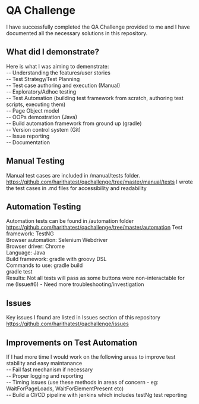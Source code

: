 # QA Challenge 
I have successfully completed the QA Challenge provided to me and I have documented all the necessary solutions in this repository.

## What did I demonstrate?
Here is what I was aiming to demenstrate:  
-- Understanding the features/user stories  
-- Test Strategy/Test Planning  
-- Test case authoring and execution (Manual)  
-- Exploratory/Adhoc testing  
-- Test Automation (building test framework from scratch, authoring test scripts, executing them)  
-- Page Object model  
-- OOPs demostration (Java)  
-- Build automation framework from ground up (gradle)  
-- Version control system (Git)  
-- Issue reporting  
-- Documentation  

## Manual Testing
Manual test cases are included in /manual/tests folder.    
https://github.com/harithatest/qachallenge/tree/master/manual/tests
I wrote the test cases in .md files for accessibility and readability  

## Automation Testing
Automation tests can be found in /automation folder  
https://github.com/harithatest/qachallenge/tree/master/automation
Test framework: TestNG  
Browser automation: Selenium Webdriver  
Browser driver: Chrome  
Language: Java  
Build framework: gradle with groovy DSL  
Commands to use: 
gradle build  
gradle test  
Results: Not all tests will pass as some buttons were non-interactable for me (Issue#6) - Need more troubleshooting/investigation  

## Issues
Key issues I found are listed in Issues section of this repository  
https://github.com/harithatest/qachallenge/issues

## Improvements on Test Automation
If I had more time I would work on the following areas to improve test stability and easy maintanance  
-- Fail fast mechanism if necessary  
-- Proper logging and reporting  
-- Timing issues (use these methods in areas of concern -  eg: WaitForPageLoads, WaitForElementPresent etc)  
-- Build a CI/CD pipeline with jenkins which includes testNg test reporting  
